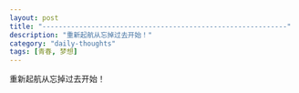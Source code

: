 ```yaml
---
layout: post
title: "------------------------------------------------------------"
description: "重新起航从忘掉过去开始！"
category: "daily-thoughts"
tags: [青春, 梦想]
---
```

重新起航从忘掉过去开始！
